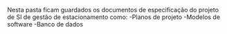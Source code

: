 Nesta pasta ficam guardados os documentos de especificação do projeto de SI de gestão de estacionamento como:
-Planos de projeto
-Modelos de software
-Banco de dados
